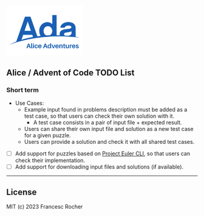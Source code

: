 <img src="../Alice_Adventures.png" width="200" />

## Alice / Advent of Code TODO List

### Short term

   * Use Cases:
     * Example input found in problems description must be added as a test
       case, so that users can check their own solution with it.
       * A test case consists in a pair of input file + expected result.
     * Users can share their own input file and solution as a new test case for
       a given puzzle.
     * Users can provide a solution and check it with all shared test cases.
   * [ ] Add support for puzzles based on [Project Euler
     CLI](../project_euler/src/cli/), so that users can check their
     implementation.
   * [ ] Add support for downloading input files and solutions (if
     available).

---
## License
MIT (c) 2023 Francesc Rocher
